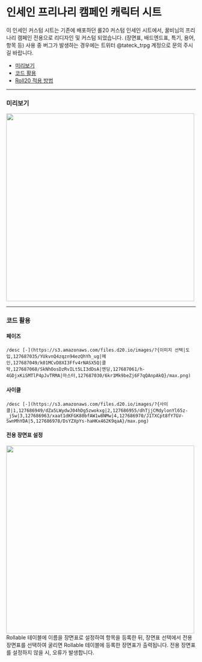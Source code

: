 # 인세인 프리나리 캠페인 캐릭터 시트

이 인세인 커스텀 시트는 기존에 배포하던 롤20 커스텀 인세인 시트에서, 꿀비님의 프리나리 캠페인 전용으로 리디자인 및 커스텀 되었습니다. (장면표, 배드엔드표, 특기, 용어, 항목 등)
사용 중 버그가 발생하는 경우에는 트위터 @tateck_trpg 계정으로 문의 주시길 바랍니다.

* [미리보기](#미리보기)
* [코드 활용](#코드-활용)
* [Roll20 적용 방법](https://tateck-scenario.postype.com/post/6370282)

------------------------------

### 미리보기
<img src="https://raw.githubusercontent.com/tateck-develop/roll20CustomSheet/main/inSANe/insane_PRINARI/guide.png" width="500px"></img>

* * *

### 코드 활용
#### 페이즈
```
/desc [-](https://s3.amazonaws.com/files.d20.io/images/?{이미지 선택|도입,127687035/YUkvnQ4zqzn94ezQhYh_ug|메인,127687049/k01MCvD8XI3Ffv4rNASX5Q|클막,127687068/SkNhOosDzRvILt5LI3dDsA|엔딩,127687061/h-4GDjxKiSMTlP4pJvTRMA|마스터,127687030/6kr1Mk9beZj6F7qQAnpAkQ}/max.png)
```

#### 사이클
```
/desc [-](https://s3.amazonaws.com/files.d20.io/images/?{사이클|1,127686949/dZa5LWydwJ04hDg5zwokxg|2,127686955/dhTjjCMdylonYl65z-_jSw|3,127686963/xaat1dKFGK80bfAW1w8NMw|4,127686970/J1TXCpt8fY7GV-SwnMhYDA|5,127686978/DsYZXpYs-haHKx462K9qaA}/max.png)
```

#### 전용 장면표 설정
<img src="https://raw.githubusercontent.com/tateck-develop/roll20CustomSheet/main/inSANe/insane_PRINARI/setting.png" width="500px"></img>
Rollable 테이블에 이름을 장면표로 설정하여 항목을 등록한 뒤, 장면표 선택에서 전용 장면표를 선택하여 굴리면 Rollable 테이블에 등록한 장면표가 출력됩니다.
전용 장면표를 설정하지 않을 시, 오류가 발생합니다.